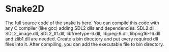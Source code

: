 # Snake2D

The full source code of the snake is here. 
You can compile this code with any C compiler (like gcc) adding SDL2 dlls and dependencies.
SDL2.dll, SDL2_image.dll, SDL2_ttf.dll, libfreetype-6.dll, libjpeg-9.dll, libpng16-16.dll and zlib1.dll are needed.
Create a bin directory and put every required dll files into it. After compiling, you can add the executable file to bin directory.
